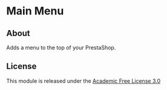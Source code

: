 # Main Menu

## About

Adds a menu to the top of your PrestaShop.

## License

This module is released under the [Academic Free License 3.0][AFL-3.0] 

[AFL-3.0]: https://opensource.org/licenses/AFL-3.0
